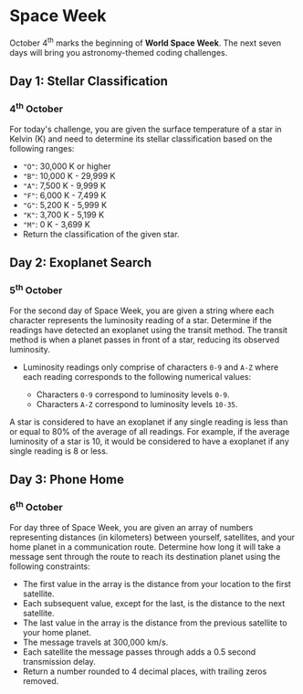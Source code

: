 <h1>Space Week</h1>
<p>October 4<sup>th</sup> marks the beginning of <strong>World Space Week</strong>. The next seven days will bring you astronomy-themed coding challenges.</p>
<h2>Day 1: Stellar Classification</h2>
<h3>4<sup>th</sup> October</h3>
For today's challenge, you are given the surface temperature of a star in Kelvin (K) and need to determine its stellar classification based on the following ranges:</br>
<ul>
  <li><code>"O"</code>: 30,000 K or higher</li>
  <li><code>"B"</code>: 10,000 K - 29,999 K</li>
  <li><code>"A"</code>: 7,500 K - 9,999 K</li>
  <li><code>"F"</code>: 6,000 K - 7,499 K</li>
  <li><code>"G"</code>: 5,200 K - 5,999 K</li>
  <li><code>"K"</code>: 3,700 K - 5,199 K</li>
  <li><code>"M"</code>: 0 K - 3,699 K</li>
  <li>Return the classification of the given star.</li>
</ul>
<h2>Day 2: Exoplanet Search</h2>
<h3>5<sup>th</sup> October</h3>
<p>For the second day of Space Week, you are given a string where each character represents the luminosity reading of a star. Determine if the readings have detected an exoplanet using the transit method. The transit method is when a planet passes in front of a star, reducing its observed luminosity.</p>
<ul>
  <li>Luminosity readings only comprise of characters <code>0-9</code> and <code>A-Z</code> where each reading corresponds to the following numerical values:</li>
  <ul>
    <li>Characters <code>0-9</code> correspond to luminosity levels <code>0-9</code>.</li>
    <li>Characters <code>A-Z</code> correspond to luminosity levels <code>10-35</code>.</li>
  </ul>
</ul>
<p>A star is considered to have an exoplanet if any single reading is less than or equal to 80% of the average of all readings. For example, if the average luminosity of a star is 10, it would be considered to have a exoplanet if any single reading is 8 or less.</p>
<h2>Day 3: Phone Home</h2>
<h3>6<sup>th</sup> October</h3>
<p>For day three of Space Week, you are given an array of numbers representing distances (in kilometers) between yourself, satellites, and your home planet in a communication route. Determine how long it will take a message sent through the route to reach its destination planet using the following constraints:</p>
<ul>
  <li>The first value in the array is the distance from your location to the first satellite.</li>
  <li>Each subsequent value, except for the last, is the distance to the next satellite.</li>
  <li>The last value in the array is the distance from the previous satellite to your home planet.</li>
  <li>The message travels at 300,000 km/s.</li>
  <li>Each satellite the message passes through adds a 0.5 second transmission delay.</li>
  <li>Return a number rounded to 4 decimal places, with trailing zeros removed.</li>
  
